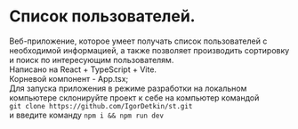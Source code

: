 # Список пользователей.

Веб-приложение, которое умеет получать список пользователей с необходимой информацией, а также позволяет производить сортировку и поиск по интересующим пользователям.  
Написано на React + TypeScript + Vite.  
Корневой компонент - App.tsx;  
Для запуска приложения в режиме разработки на локальном компьютере склонируйте проект к себе на компьютер командой  
`git clone https://github.com/IgorDetkin/st.git`  
и введите команду  `npm i && npm run dev`  
